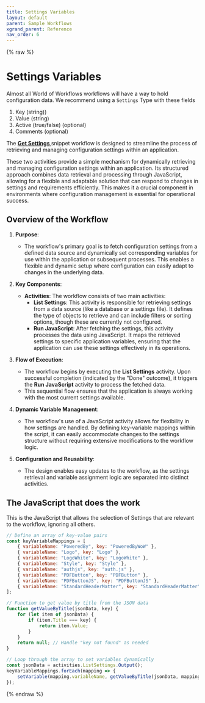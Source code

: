 ```yaml
---
title: Settings Variables  
layout: default
parent: Sample Workflows
xgrand_parent: Reference
nav_order: 6
---
```

{% raw %}

# Settings Variables

Almost all World of Workflows workflows will have a way to hold configuration data.  We recommend using a `Settings` Type with these fields 

1. Key (string)) 
2. Value (string)
3. Active (true/false) (optional)
4. Comments (optional)

The <a href="./get-settings.json" download>**Get Settings** </a> snippet workflow is designed to streamline the process of retrieving and managing configuration settings within an application. 

These two activities provide a simple mechanism for dynamically retrieving and managing configuration settings within an application. Its structured approach combines data retrieval and processing through JavaScript, allowing for a flexible and adaptable solution that can respond to changes in settings and requirements efficiently. This makes it a crucial component in environments where configuration management is essential for operational success.

## Overview of the Workflow

1. **Purpose**:
   - The workflow's primary goal is to fetch configuration settings from a defined data source and dynamically set corresponding variables for use within the application or subsequent processes. This enables a flexible and dynamic setup where configuration can easily adapt to changes in the underlying data.

2. **Key Components**:
   - **Activities**: The workflow consists of two main activities:
     - **List Settings**: This activity is responsible for retrieving settings from a data source (like a database or a settings file). It defines the type of objects to retrieve and can include filters or sorting options, though these are currently not configured.
     - **Run JavaScript**: After fetching the settings, this activity processes the data using JavaScript. It maps the retrieved settings to specific application variables, ensuring that the application can use these settings effectively in its operations.

3. **Flow of Execution**:
   - The workflow begins by executing the **List Settings** activity. Upon successful completion (indicated by the "Done" outcome), it triggers the **Run JavaScript** activity to process the fetched data.
   - This sequential flow ensures that the application is always working with the most current settings available.

4. **Dynamic Variable Management**:
   - The workflow's use of a JavaScript activity allows for flexibility in how settings are handled. By defining key-variable mappings within the script, it can easily accommodate changes to the settings structure without requiring extensive modifications to the workflow logic.

5. **Configuration and Reusability**:
   - The design enables easy updates to the workflow, as the settings retrieval and variable assignment logic are separated into distinct activities.

## The JavaScript that does the work

This is the JavaScript that allows the selection of Settings that are relevant to the workflow, ignoring all others.

```js
// Define an array of key-value pairs
const keyVariableMappings = [
    { variableName: "PoweredBy", key: "PoweredByWoW" },
    { variableName: "Logo", key: "Logo" },
    { variableName: "LogoWhite", key: "LogoWhite" },
    { variableName: "Style", key: "Style" },
    { variableName: "authjs", key: "auth.js" },
    { variableName: "PDFButton", key: "PDFButton" },
    { variableName: "PDFButtonJS", key: "PDFButtonJS" },
    { variableName: "StandardHeaderMatter", key: "StandardHeaderMatter" }
];

// Function to get value by title from the JSON data
function getValueByTitle(jsonData, key) {
    for (let item of jsonData) {
        if (item.Title === key) {
            return item.Value;
        }
    }
    return null; // Handle "key not found" as needed
}

// Loop through the array to set variables dynamically
const jsonData = activities.ListSettings.Output();
keyVariableMappings.forEach(mapping => {
    setVariable(mapping.variableName, getValueByTitle(jsonData, mapping.key));
});

```

{% endraw %}